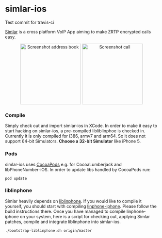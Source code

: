 simlar-ios
==========

Test commit for travis-ci

[Simlar](https://www.simlar.org) is a cross platform VoIP App aiming to make ZRTP encrypted calls easy.

<div id="screenshots" align="center">
<img src="https://www.simlar.org/press/screenshots/iOS/address_book.png" alt="Screenshot address book" text-align="center" width="200">
<img src="https://www.simlar.org/press/screenshots/iOS/ongoing_call.png" alt="Screenshot call" text-align="center" width="200">
</div>

### Compile ###
Simply check out and import simlar-ios in XCode.
In order to make it easy to start hacking on simlar-ios, a pre-compiled libliblinphoe is checked in.
Currently it is  only compiled for i386, armv7 and arm64.
So it does not support 64-bit Simulators.
**Choose a 32-bit Simulator** like iPhone 5.

### Pods ###
simlar-ios uses [CocoaPods](https://cocoapods.org/) e.g. for CocoaLumberjack and libPhoneNumber-iOS.
In order to update libs handled by CocoaPods run:
```
pod update
```

### liblinphone ###
Simlar heavily depends on [liblinphone](http://www.linphone.org/).
If you would like to compile it yourself, you should start with compiling [linphone-iphone](https://github.com/BelledonneCommunications/linphone-iphone).
Please follow the build instructions there.
Once you have managed to compile linphone-iphone on your system, here is a script for checking out, applying Simlar patches, compile and integrate liblinphone into simlar-ios.
```
./bootstrap-liblinphone.sh origin/master
```
